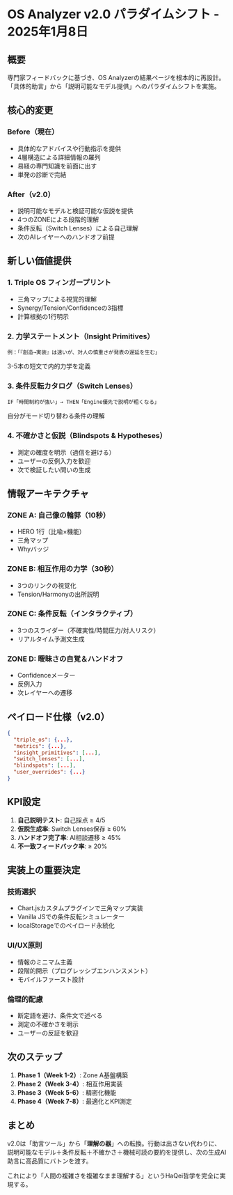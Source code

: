 # OS Analyzer v2.0 パラダイムシフト - 2025年1月8日

## 概要
専門家フィードバックに基づき、OS Analyzerの結果ページを根本的に再設計。「具体的助言」から「説明可能なモデル提供」へのパラダイムシフトを実施。

## 核心的変更

### Before（現在）
- 具体的なアドバイスや行動指示を提供
- 4層構造による詳細情報の羅列
- 易経の専門知識を前面に出す
- 単発の診断で完結

### After（v2.0）
- 説明可能なモデルと検証可能な仮説を提供
- 4つのZONEによる段階的理解
- 条件反転（Switch Lenses）による自己理解
- 次のAIレイヤーへのハンドオフ前提

## 新しい価値提供

### 1. Triple OS フィンガープリント
- 三角マップによる視覚的理解
- Synergy/Tension/Confidenceの3指標
- 計算根拠の1行明示

### 2. 力学ステートメント（Insight Primitives）
```
例：「『創造→実装』は速いが、対人の慎重さが発表の遅延を生む」
```
3-5本の短文で内的力学を定義

### 3. 条件反転カタログ（Switch Lenses）
```
IF「時間制約が強い」→ THEN「Engine優先で説明が粗くなる」
```
自分がモード切り替わる条件の理解

### 4. 不確かさと仮説（Blindspots & Hypotheses）
- 測定の確度を明示（過信を避ける）
- ユーザーの反例入力を歓迎
- 次で検証したい問いの生成

## 情報アーキテクチャ

### ZONE A: 自己像の輪郭（10秒）
- HERO 1行（比喩×機能）
- 三角マップ
- Whyバッジ

### ZONE B: 相互作用の力学（30秒）
- 3つのリンクの視覚化
- Tension/Harmonyの出所説明

### ZONE C: 条件反転（インタラクティブ）
- 3つのスライダー（不確実性/時間圧力/対人リスク）
- リアルタイム予測文生成

### ZONE D: 曖昧さの自覚＆ハンドオフ
- Confidenceメーター
- 反例入力
- 次レイヤーへの遷移

## ペイロード仕様（v2.0）

```json
{
  "triple_os": {...},
  "metrics": {...},
  "insight_primitives": [...],
  "switch_lenses": [...],
  "blindspots": [...],
  "user_overrides": {...}
}
```

## KPI設定

1. **自己説明テスト**: 自己採点 ≥ 4/5
2. **仮説生成率**: Switch Lenses保存 ≥ 60%
3. **ハンドオフ完了率**: AI相談遷移 ≥ 45%
4. **不一致フィードバック率**: ≥ 20%

## 実装上の重要決定

### 技術選択
- Chart.jsカスタムプラグインで三角マップ実装
- Vanilla JSでの条件反転シミュレーター
- localStorageでのペイロード永続化

### UI/UX原則
- 情報のミニマム主義
- 段階的開示（プログレッシブエンハンスメント）
- モバイルファースト設計

### 倫理的配慮
- 断定語を避け、条件文で述べる
- 測定の不確かさを明示
- ユーザーの反証を歓迎

## 次のステップ

1. **Phase 1（Week 1-2）**: Zone A基盤構築
2. **Phase 2（Week 3-4）**: 相互作用実装
3. **Phase 3（Week 5-6）**: 精密化機能
4. **Phase 4（Week 7-8）**: 最適化とKPI測定

## まとめ

v2.0は「助言ツール」から「**理解の器**」への転換。行動は出さない代わりに、説明可能なモデル＋条件反転＋不確かさ＋機械可読の要約を提供し、次の生成AI助言に高品質にバトンを渡す。

これにより「人間の複雑さを複雑なまま理解する」というHaQei哲学を完全に実現する。
